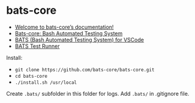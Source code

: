 # bats-core

* [Welcome to bats-core’s documentation!](https://bats-core.readthedocs.io/en/stable/)
* [Bats-core: Bash Automated Testing System](https://github.com/bats-core/bats-core)
* [BATS (Bash Automated Testing System) for VSCode](https://github.com/bats-core/bats-vscode)
* [BATS Test Runner](https://github.com/kenherring/bats-test-runner)

Install:

* `git clone https://github.com/bats-core/bats-core.git`
* `cd bats-core`
* `./install.sh /usr/local`

Create `.bats/` subfolder in this folder for logs. Add `.bats/` in .gitignore file.
